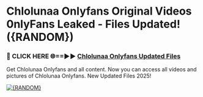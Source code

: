 # Chlolunaa Onlyfans Original Videos 0nlyFans Leaked - Files Updated! ({RANDOM})

<h3>🔴 CLICK HERE 🌐==►► <a href="https://betterlinks.top/A2PfLJ" rel="nofollow">Chlolunaa Onlyfans Updated Files</a></h3>

Get Chlolunaa Onlyfans and all content. Now you can access all videos and pictures of Chlolunaa Onlyfans. New Updated Files 2025!

[![{RANDOM}](https://i.imgur.com/ppqm5kG.gif)](https://betterlinks.top/A2PfLJ)